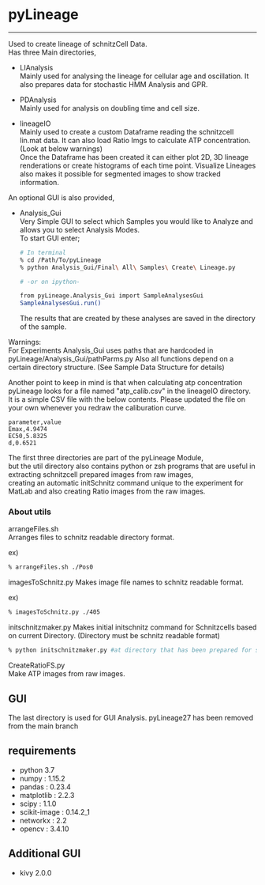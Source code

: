 # pyLineage
***
Used to create lineage of schnitzCell Data.  
Has three Main directories,
- LIAnalysis  
  Mainly used for analysing the lineage for cellular age and oscillation.
  It also prepares data for stochastic HMM Analysis and GPR.
  
- PDAnalysis  
  Mainly used for analysis on doubling time and cell size.

- lineageIO  
  Mainly used to create a custom Dataframe reading the schnitzcell lin.mat data.
  It can also load Ratio Imgs to calculate ATP concentration. (Look at below warnings)  
  Once the Dataframe has been created it can either plot 2D, 3D lineage renderations or create histograms of each time point.
  Visualize Lineages also makes it possible for segmented images to show tracked information.

An optional GUI is also provided,  
- Analysis_Gui  
  Very Simple GUI to select which Samples you would like to Analyze and allows you to select Analysis Modes.  
  To start GUI enter;  
  ```zsh
  # In terminal
  % cd /Path/To/pyLineage
  % python Analysis_Gui/Final\ All\ Samples\ Create\ Lineage.py  
  
  # -or on ipython-  
  
  from pyLineage.Analysis_Gui import SampleAnalysesGui
  SampleAnalysesGui.run()
  
  ```
  The results that are created by these analyses are saved in the directory of the sample.  
  
Warnings:  
   For Experiments Analysis_Gui uses paths that are hardcoded in pyLineage/Analysis_Gui/pathParms.py
   Also all functions depend on a certain directory structure. (See Sample Data Structure for details)

   Another point to keep in mind is that when calculating atp concentration pyLineage looks for a file named "atp_calib.csv" in the lineageIO directory. It is a simple CSV file with the below contents. Please updated the file on your own whenever you redraw the caliburation curve.  
   
   ```
   parameter,value
   Emax,4.9474
   EC50,5.8325
   d,0.6521

   ```

The first three directories are part of the pyLineage Module,  
but the util directory also contains python or zsh programs that are useful in extracting schnitzcell prepared images from raw images,  
creating an automatic initSchnitz command unique to the experiment for MatLab and also creating Ratio images from the raw images.

### About utils
arrangeFiles.sh   
Arranges files to schnitz readable directory format.

ex)
```zsh
% arrangeFiles.sh ./Pos0
```
imagesToSchnitz.py
Makes image file names to schnitz readable format.

ex)
```zsh
% imagesToSchnitz.py ./405
```

initschnitzmaker.py
Makes initial initschnitz command for Schnitzcells based on current Directory. (Directory must be schnitz readable format)

```zsh
% python initschnitzmaker.py #at directory that has been prepared for schnitz
```

CreateRatioFS.py   
Make ATP images from raw images.

## GUI
The last directory is used for GUI Analysis.
pyLineage27 has been removed from the main branch


## requirements  
- python 3.7
- numpy : 1.15.2
- pandas : 0.23.4
- matplotlib : 2.2.3
- scipy : 1.1.0
- scikit-image : 0.14.2_1
- networkx : 2.2
- opencv : 3.4.10  

## Additional GUI
- kivy 2.0.0
